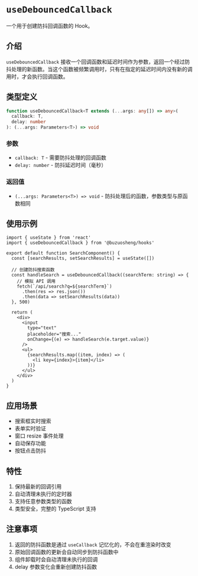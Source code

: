 # `useDebouncedCallback`

一个用于创建防抖回调函数的 Hook。

## 介绍

`useDebouncedCallback` 接收一个回调函数和延迟时间作为参数，返回一个经过防抖处理的新函数。当这个函数被频繁调用时，只有在指定的延迟时间内没有新的调用时，才会执行回调函数。

## 类型定义

```typescript
function useDebouncedCallback<T extends (...args: any[]) => any>(
  callback: T,
  delay: number
): (...args: Parameters<T>) => void
```

### 参数

- `callback: T` - 需要防抖处理的回调函数
- `delay: number` - 防抖延迟时间（毫秒）

### 返回值

- `(...args: Parameters<T>) => void` - 防抖处理后的函数，参数类型与原函数相同

## 使用示例

```tsx
import { useState } from 'react'
import { useDebouncedCallback } from '@buzuosheng/hooks'

export default function SearchComponent() {
  const [searchResults, setSearchResults] = useState([])

  // 创建防抖搜索函数
  const handleSearch = useDebouncedCallback((searchTerm: string) => {
    // 模拟 API 调用
    fetch(`/api/search?q=${searchTerm}`)
      .then(res => res.json())
      .then(data => setSearchResults(data))
  }, 500)

  return (
    <div>
      <input
        type="text"
        placeholder="搜索..."
        onChange={(e) => handleSearch(e.target.value)}
      />
      <ul>
        {searchResults.map((item, index) => (
          <li key={index}>{item}</li>
        ))}
      </ul>
    </div>
  )
}
```

## 应用场景

- 搜索框实时搜索
- 表单实时验证
- 窗口 resize 事件处理
- 自动保存功能
- 按钮点击防抖

## 特性

1. 保持最新的回调引用
2. 自动清理未执行的定时器
3. 支持任意参数类型的函数
4. 类型安全，完整的 TypeScript 支持

## 注意事项

1. 返回的防抖函数是通过 `useCallback` 记忆化的，不会在重渲染时改变
2. 原始回调函数的更新会自动同步到防抖函数中
3. 组件卸载时会自动清理未执行的回调
4. delay 参数变化会重新创建防抖函数